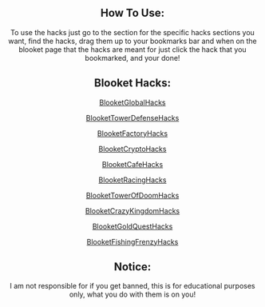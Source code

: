 <center>
    <h2>
        How To Use:
    </h2>
    <p>
        To use the hacks just go to the section for the specific hacks sections you want, find the hacks, drag them up to your bookmarks bar and when on the blooket page that the hacks are meant for just click the hack that you bookmarked, and your done!
    </p>
    <h2>
        Blooket Hacks:
    </h2>
    <p>
        <a href="https://dawnerror.github.io/Blooket-GS-Hacks/">
            BlooketGlobalHacks
        </a>
    </p>
    <p>
        <a href="https://dawnerror.github.io/Blooket-TD-Hacks/">
            BlooketTowerDefenseHacks
        </a>
    </p>
    <p>
        <a href="https://dawnerror.github.io/Blooket-F-Hacks/">
            BlooketFactoryHacks
        </a>
    </p>
    <p>
        <a href="">
            BlooketCryptoHacks
        </a>
    </p>
    <p>
        <a href="">
            BlooketCafeHacks
        </a>
    </p>
    <p>
        <a href="">
            BlooketRacingHacks
        </a>
    </p>
    <p>
        <a href="">
            BlooketTowerOfDoomHacks
        </a>
    </p>
    <p>
        <a href="">
            BlooketCrazyKingdomHacks
        </a>
    </p>
    <p>
        <a href="">
            BlooketGoldQuestHacks
        </a>
    </p>
    <p>
        <a href="">
            BlooketFishingFrenzyHacks
        </a>
    </p>
    <h2>
        Notice:
    </h2>
    <p>
        I am not responsible for if you get banned, this is for educational purposes only, what you do with them is on you!
    </p>
</center>
